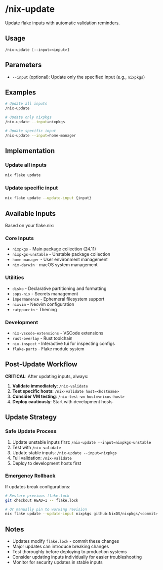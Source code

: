 # /nix-update

Update flake inputs with automatic validation reminders.

## Usage

```
/nix-update [--input=<input>]
```

## Parameters

- `--input` (optional): Update only the specified input (e.g., `nixpkgs`)

## Examples

```bash
# Update all inputs
/nix-update

# Update only nixpkgs
/nix-update --input=nixpkgs

# Update specific input
/nix-update --input=home-manager
```

## Implementation

### Update all inputs
```bash
nix flake update
```

### Update specific input
```bash
nix flake update --update-input {input}
```

## Available Inputs

Based on your flake.nix:

### Core Inputs
- `nixpkgs` - Main package collection (24.11)
- `nixpkgs-unstable` - Unstable package collection
- `home-manager` - User environment management
- `nix-darwin` - macOS system management

### Utilities
- `disko` - Declarative partitioning and formatting
- `sops-nix` - Secrets management
- `impermanence` - Ephemeral filesystem support
- `nixvim` - Neovim configuration
- `catppuccin` - Theming

### Development
- `nix-vscode-extensions` - VSCode extensions
- `rust-overlay` - Rust toolchain
- `nix-inspect` - Interactive tui for inspecting configs
- `flake-parts` - Flake module system

## Post-Update Workflow

**CRITICAL**: After updating inputs, always:

1. **Validate immediately**: `/nix-validate`
2. **Test specific hosts**: `/nix-validate host=<hostname>`
3. **Consider VM testing**: `/nix-test-vm host=<nixos-host>`
4. **Deploy cautiously**: Start with development hosts

## Update Strategy

### Safe Update Process
1. Update unstable inputs first: `/nix-update --input=nixpkgs-unstable`
2. Test with `/nix-validate`
3. Update stable inputs: `/nix-update --input=nixpkgs`
4. Full validation: `/nix-validate`
5. Deploy to development hosts first

### Emergency Rollback
If updates break configurations:
```bash
# Restore previous flake.lock
git checkout HEAD~1 -- flake.lock

# Or manually pin to working revision
nix flake update --update-input nixpkgs github:NixOS/nixpkgs/<commit>
```

## Notes

- Updates modify `flake.lock` - commit these changes
- Major updates can introduce breaking changes
- Test thoroughly before deploying to production systems
- Consider updating inputs individually for easier troubleshooting
- Monitor for security updates in stable inputs
